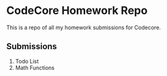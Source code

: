# CodeCore Homework Repo

This is a repo of all my homework submissions for Codecore.

## Submissions

1. Todo List
2. Math Functions

